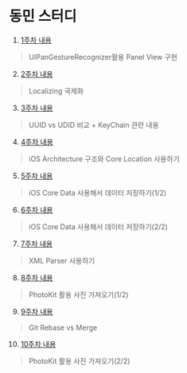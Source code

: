 # 동민 스터디

1. [1주차 내용](https://github.com/dongminyoon/TIL/blob/master/iOS/UIPanGestureRecognizer%ED%99%9C%EC%9A%A9.md)
> UIPanGestureRecognizer활용 Panel View 구현 

2. [2주차 내용](https://github.com/dongminyoon/TIL/blob/master/iOS/Localizing.md)
> Localizing 국제화

3. [3주차 내용](https://github.com/dongminyoon/TIL/blob/master/iOS/UUID%20vs%20UDID.md)
> UUID vs UDID 비교 + KeyChain 관련 내용

4. [4주차 내용](https://dongminyoon.tistory.com/1)
> iOS Architecture 구조와 Core Location 사용하기

5. [5주차 내용](https://dongminyoon.tistory.com/3)
> iOS Core Data 사용해서 데이터 저장하기(1/2)

6. [6주차 내용](https://dongminyoon.tistory.com/6)
> iOS Core Data 사용해서 데이터 저장하기(2/2)

7. [7주차 내용](https://dongminyoon.tistory.com/8)
> XML Parser 사용하기

8. [8주차 내용](https://dongminyoon.tistory.com/7)
> PhotoKit 활용 사진 가져오기(1/2)

9. [9주차 내용](https://dongminyoon.tistory.com/9)
> Git Rebase vs Merge

10. [10주차 내용](https://dongminyoon.tistory.com/17)
> PhotoKit 활용 사진 가져오기(2/2)

